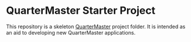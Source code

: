 QuarterMaster Starter Project
=============================

This repository is a skeleton [QuarterMaster](https://github.com/rgchris/QuarterMaster) project folder. It is intended as an aid to developing new QuarterMaster applications.